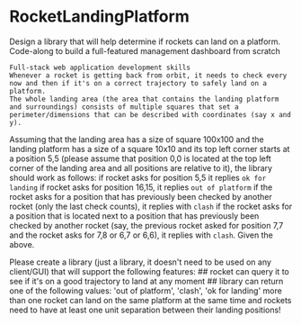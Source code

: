 # RocketLandingPlatform
Design a library that will help determine if rockets can land on a platform. 
Code-along to build a full-featured management dashboard from scratch


    Full-stack web application development skills
    Whenever a rocket is getting back from orbit, it needs to check every now and then if it's on a correct trajectory to safely land on a platform. 
    The whole landing area (the area that contains the landing platform and surroundings) consists of multiple squares that set a perimeter/dimensions that can be described with coordinates (say x and y). 
    
    
    
 Assuming that the landing area has a size of square 100x100 and the landing platform has a size of a square 10x10 and its top left corner starts at a position 5,5 (please assume that position 0,0 is located at the top left corner of the landing area and all positions are relative to it), the library should work as follows: 
 if rocket asks for position 5,5 it replies `ok for landing`
 if rocket asks for position 16,15, it replies `out of platform`
 if the rocket asks for a position that has previously been checked by another rocket (only the last check counts), it replies with `clash`
 if the rocket asks for a position that is located next to a position that has previously been checked by another rocket (say, the previous rocket asked for position 7,7 and the rocket asks for 7,8 or 6,7 or 6,6), it replies with `clash`. Given the above.
	
Please create a library (just a library, it doesn't need to be used on any client/GUI) that will support the following features:
	## rocket can query it to see if it's on a good trajectory to land at any moment
	## library can return one of the following values: 'out of platform', 'clash', 'ok for landing'
more than one rocket can land on the same platform at the same time and rockets need to have at least one unit separation between their landing positions!
